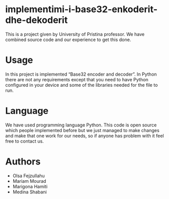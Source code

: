 # implementimi-i-base32-enkoderit-dhe-dekoderit
This is a project given by University of Pristina professor. We have combined source code and our experience to get this done.

# Usage
In this project is implemented “Base32 encoder and decoder”.
In Python there are not any requirements except that you need to have Python configured in your device and some of the libraries needed for the file to run.

# Language
We have used programming language Python.
This code is open source which people implemented before but we just managed to make changes and make that one work for our needs, so if anyone has problem with it feel free to contact us.

# Authors
* Olsa Fejzullahu
* Mariam Mourad
* Marigona Hamiti
* Medina Shabani
